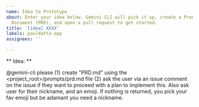 ```yaml
---
name: Idea to Prototype
about: Enter your idea below. Gemini CLI will pick it up, create a Product Requirements
  Document (PRD), and open a pull request to get started.
title: '[idea] XXXX'
labels: pauldatta-app
assignees: ''

---
```


** Idea: **



@gemini-cli please (1) create "PRD.md" using the <project_root>/prompts/prd.md file (2) ask the user via an issue comment on the issue if they want to proceed with a plan to implement this. Also ask user for their nickname, and an emoji. If nothing is returned, you pick your fav emoji but be adamant you need a nickname.
